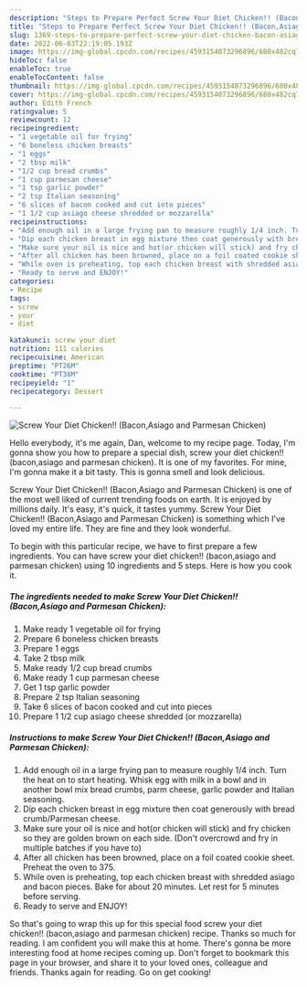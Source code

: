 ```yaml
---
description: "Steps to Prepare Perfect Screw Your Diet Chicken!! (Bacon,Asiago and Parmesan Chicken)"
title: "Steps to Prepare Perfect Screw Your Diet Chicken!! (Bacon,Asiago and Parmesan Chicken)"
slug: 1369-steps-to-prepare-perfect-screw-your-diet-chicken-bacon-asiago-and-parmesan-chicken
date: 2022-06-03T22:19:05.193Z
image: https://img-global.cpcdn.com/recipes/4593154073296896/680x482cq70/screw-your-diet-chicken-baconasiago-and-parmesan-chicken-recipe-main-photo.jpg
hideToc: false
enableToc: true
enableTocContent: false
thumbnail: https://img-global.cpcdn.com/recipes/4593154073296896/680x482cq70/screw-your-diet-chicken-baconasiago-and-parmesan-chicken-recipe-main-photo.jpg
cover: https://img-global.cpcdn.com/recipes/4593154073296896/680x482cq70/screw-your-diet-chicken-baconasiago-and-parmesan-chicken-recipe-main-photo.jpg
author: Edith French
ratingvalue: 5
reviewcount: 12
recipeingredient:
- "1 vegetable oil for frying"
- "6 boneless chicken breasts"
- "1 eggs"
- "2 tbsp milk"
- "1/2 cup bread crumbs"
- "1 cup parmesan cheese"
- "1 tsp garlic powder"
- "2 tsp Italian seasoning"
- "6 slices of bacon cooked and cut into pieces"
- "1 1/2 cup asiago cheese shredded or mozzarella"
recipeinstructions:
- "Add enough oil in a large frying pan to measure roughly 1/4 inch. Turn the heat on to start heating. Whisk egg with milk in a bowl and in another bowl mix  bread crumbs, parm cheese, garlic powder and Italian seasoning."
- "Dip each chicken breast in egg mixture then coat generously with bread crumb/Parmesan cheese."
- "Make sure your oil is nice and hot(or chicken will stick) and fry chicken so they are golden brown on each side. (Don&#39;t overcrowd and fry in multiple batches if you have to)"
- "After all chicken has been browned, place on a foil coated cookie sheet. Preheat the oven to 375."
- "While oven is preheating, top each chicken breast with shredded asiago and bacon pieces. Bake for about 20 minutes. Let rest for 5 minutes before serving."
- "Ready to serve and ENJOY!"
categories:
- Recipe
tags:
- screw
- your
- diet

katakunci: screw your diet 
nutrition: 111 calories
recipecuisine: American
preptime: "PT26M"
cooktime: "PT38M"
recipeyield: "1"
recipecategory: Dessert

---
```



![Screw Your Diet Chicken!! (Bacon,Asiago and Parmesan Chicken)](https://img-global.cpcdn.com/recipes/4593154073296896/680x482cq70/screw-your-diet-chicken-baconasiago-and-parmesan-chicken-recipe-main-photo.jpg)

Hello everybody, it's me again, Dan, welcome to my recipe page. Today, I'm gonna show you how to prepare a special dish, screw your diet chicken!! (bacon,asiago and parmesan chicken). It is one of my favorites. For mine, I'm gonna make it a bit tasty. This is gonna smell and look delicious.

Screw Your Diet Chicken!! (Bacon,Asiago and Parmesan Chicken) is one of the most well liked of current trending foods on earth. It is enjoyed by millions daily. It's easy, it's quick, it tastes yummy. Screw Your Diet Chicken!! (Bacon,Asiago and Parmesan Chicken) is something which I've loved my entire life. They are fine and they look wonderful.




To begin with this particular recipe, we have to first prepare a few ingredients. You can have screw your diet chicken!! (bacon,asiago and parmesan chicken) using 10 ingredients and 5 steps. Here is how you cook it.

<!--inarticleads1-->

##### The ingredients needed to make Screw Your Diet Chicken!! (Bacon,Asiago and Parmesan Chicken):

1. Make ready 1 vegetable oil for frying
1. Prepare 6 boneless chicken breasts
1. Prepare 1 eggs
1. Take 2 tbsp milk
1. Make ready 1/2 cup bread crumbs
1. Make ready 1 cup parmesan cheese
1. Get 1 tsp garlic powder
1. Prepare 2 tsp Italian seasoning
1. Take 6 slices of bacon cooked and cut into pieces
1. Prepare 1 1/2 cup asiago cheese shredded (or mozzarella)




<!--inarticleads2-->

##### Instructions to make Screw Your Diet Chicken!! (Bacon,Asiago and Parmesan Chicken):

1. Add enough oil in a large frying pan to measure roughly 1/4 inch. Turn the heat on to start heating. Whisk egg with milk in a bowl and in another bowl mix  bread crumbs, parm cheese, garlic powder and Italian seasoning.
1. Dip each chicken breast in egg mixture then coat generously with bread crumb/Parmesan cheese.
1. Make sure your oil is nice and hot(or chicken will stick) and fry chicken so they are golden brown on each side. (Don&#39;t overcrowd and fry in multiple batches if you have to)
1. After all chicken has been browned, place on a foil coated cookie sheet. Preheat the oven to 375.
1. While oven is preheating, top each chicken breast with shredded asiago and bacon pieces. Bake for about 20 minutes. Let rest for 5 minutes before serving.
1. Ready to serve and ENJOY!



So that's going to wrap this up for this special food screw your diet chicken!! (bacon,asiago and parmesan chicken) recipe. Thanks so much for reading. I am confident you will make this at home. There's gonna be more interesting food at home recipes coming up. Don't forget to bookmark this page in your browser, and share it to your loved ones, colleague and friends. Thanks again for reading. Go on get cooking!

